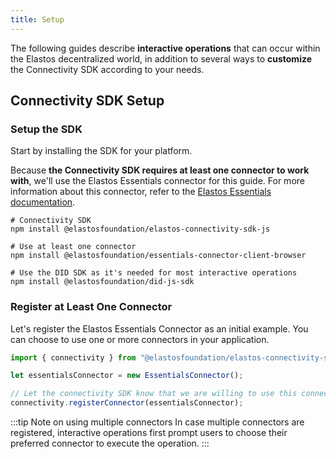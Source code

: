 ```yaml
---
title: Setup
---
```


The following guides describe **interactive operations** that can occur within the Elastos decentralized world, in addition to several ways to **customize** the Connectivity SDK according to your needs.

## Connectivity SDK Setup

### Setup the SDK

Start by installing the SDK for your platform.

Because **the Connectivity SDK requires at least one connector to work with**, we'll use the Elastos Essentials connector for this guide. For more information about this connector, refer to the [Elastos Essentials documentation](https://essentials-docs.trinity-tech.io/).

```
# Connectivity SDK
npm install @elastosfoundation/elastos-connectivity-sdk-js

# Use at least one connector
npm install @elastosfoundation/essentials-connector-client-browser

# Use the DID SDK as it's needed for most interactive operations
npm install @elastosfoundation/did-js-sdk
```

### Register at Least One Connector

Let's register the Elastos Essentials Connector as an initial example. You can choose to use one or more connectors in your application.

```ts
import { connectivity } from "@elastosfoundation/elastos-connectivity-sdk-js";

let essentialsConnector = new EssentialsConnector();

// Let the connectivity SDK know that we are willing to use this connector.
connectivity.registerConnector(essentialsConnector);
```

:::tip Note on using multiple connectors
In case multiple connectors are registered, interactive operations first prompt users to choose their preferred connector to execute the operation.
:::
